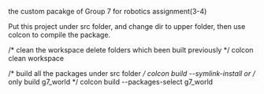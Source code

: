 the custom pacakge of Group 7 for robotics assignment(3-4)



Put this project under src folder, and change dir to upper folder, then use colcon to compile the package.

/* clean the workspace
   delete folders which been built previously */
colcon clean workspace

/* build all the packages under src folder */
colcon build --symlink-install
or
/* only build g7_world */
colcon build --packages-select g7_world
